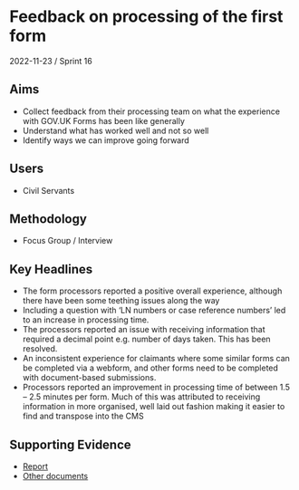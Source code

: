 # Feedback on processing of the first form

2022-11-23 / Sprint 16

## Aims
- Collect feedback from their processing team on what the experience with GOV.UK Forms has been like generally 
- Understand what has worked well and not so well
- Identify ways we can improve going forward

## Users
- Civil Servants

## Methodology
- Focus Group / Interview

## Key Headlines

- The form processors reported a positive overall  experience, although there have been some teething issues along the way
- Including a question with ‘LN numbers or case reference numbers’ led to an increase in processing time.
- The processors reported an issue with receiving information that required a decimal point e.g. number of days taken. This has been resolved.
- An inconsistent experience for claimants where some similar forms can be completed via a webform, and other forms need to be completed with document-based submissions.
- Processors reported an improvement in processing time of between 1.5 – 2.5 minutes per form. Much of this was attributed to receiving information in more organised, well laid out fashion making it easier to find and transpose into the CMS

## Supporting Evidence
- [Report](https://docs.google.com/presentation/d/1auIySXU8ENpf9w7pplidhnRSpNNWXu1j/edit)
- [Other documents](https://drive.google.com/drive/folders/1tW3CMiESgubPZQBJfWecZ07IlPzwFQdL)
